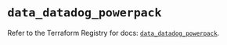# `data_datadog_powerpack`

Refer to the Terraform Registry for docs: [`data_datadog_powerpack`](https://registry.terraform.io/providers/datadog/datadog/3.50.0/docs/data-sources/powerpack).
